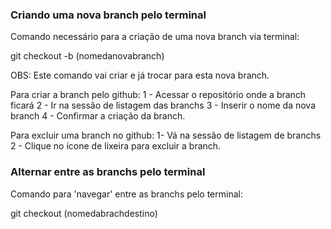 ### Criando uma nova branch pelo terminal

Comando necessário para a criação de uma nova branch via terminal:

git checkout -b (nomedanovabranch)

OBS: Este comando vai criar e já trocar para esta nova branch.

Para criar a branch pelo github:
1 - Acessar o repositório onde a branch ficará
2 - Ir na sessão de listagem das branchs
3 - Inserir o nome da nova branch
4 - Confirmar a criação da branch.

Para excluir uma branch no github:
1- Vá na sessão de listagem de branchs
2 - Clique no ícone de lixeira para excluir a branch.

### Alternar entre as branchs pelo terminal

Comando para 'navegar' entre as branchs pelo terminal:

git checkout (nomedabrachdestino)